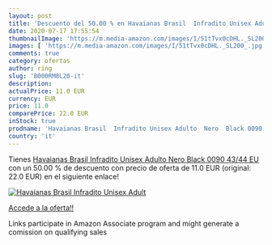 ```yaml
---
layout: post
title: 'Descuento del 50.00 % en Havaianas Brasil  Infradito Unisex Adult'
date: 2020-07-17 17:55:54
thumbnailImage: 'https://m.media-amazon.com/images/I/51tTvx0cDHL._SL200_.jpg'
images: [ 'https://m.media-amazon.com/images/I/51tTvx0cDHL._SL200_.jpg' ]
comments: true
category: ofertas
author: ring
slug: 'B000RM8L20-it'
description:
actualPrice: 11.0 EUR
currency: EUR
price: 11.0
comparePrice: 22.0 EUR
inStock: true
prodname: 'Havaianas Brasil  Infradito Unisex Adulto  Nero  Black 0090   43/44 EU'
country: 'it'
---
```


Tienes [Havaianas Brasil  Infradito Unisex Adulto  Nero  Black 0090   43/44 EU](https://www.amazon.it/dp/B000RM8L20/?tag=tolees00-21) con un 50.00 % de descuento con precio de oferta de 11.0 EUR (original: 22.0 EUR) en el siguiente enlace!

[![Havaianas Brasil  Infradito Unisex Adult](https://m.media-amazon.com/images/I/51tTvx0cDHL._SL200_.jpg)](https://www.amazon.it/dp/B000RM8L20/?tag=tolees00-21)

[Accede a la oferta!!](https://www.amazon.it/dp/B000RM8L20/?tag=tolees00-21)

Links participate in Amazon Associate program and might generate a comission on qualifying sales


